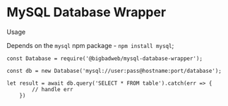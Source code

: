 # MySQL Database Wrapper


Usage

Depends on the `mysql` npm package - `npm install mysql`;

```
const Database = require('@bigbadweb/mysql-database-wrapper');

const db = new Database('mysql://user:pass@hostname:port/database');

let result = await db.query('SELECT * FROM table').catch(err => {
        // handle err
    })


```